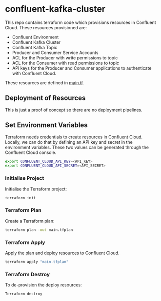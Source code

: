 # confluent-kafka-cluster

This repo contains terraform code which provisions resources in Confluent Cloud. These resources provisioned are:

- Confluent Environment
- Confluent Kafka Cluster
- Confluent Kafka Topic
- Producer and Consumer Service Accounts
- ACL for the Producer with write permissions to topic
- ACL for the Consumer with read permissions to topic
- API keys for the Producer and Consumer applications to authenticate with Confluent Cloud.

These resources are defined in [main.tf](./terraform/main.tf).

## Deployment of Resources

This is just a proof of concept so there are no deployment pipelines.

## Set Environment Variables

Terraform needs credentials to create resources in Confluent Cloud. Locally, we can do that by defining an API key and secret in the environment variables. These two values can be generated through the Confluent Cloud console.

```bash
export CONFLUENT_CLOUD_API_KEY=<API_KEY>
export CONFLUENT_CLOUD_API_SECRET=<API_SECRET>
```

### Initialise Project

Initialise the Terraform project:

```bash
terraform init                                 
```

### Terraform Plan

Create a Terraform plan:

```bash
terraform plan -out main.tfplan
```

### Terraform Apply

Apply the plan and deploy resources to Confluent Cloud.

```bash
terraform apply "main.tfplan"        
```

### Terraform Destroy

To de-provision the deploy resources:

```bash
Terraform destroy
```
